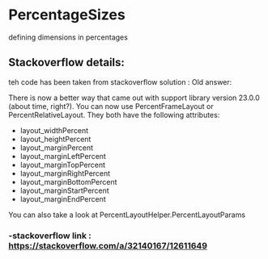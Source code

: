 # PercentageSizes
defining dimensions in percentages

## Stackoverflow details:
 teh code has been taken from  stackoverflow solution :
 Old answer:

There is now a better way that came out with support library version 23.0.0 (about time, right?). You can now use PercentFrameLayout or PercentRelativeLayout. They both have the following attributes:

- layout_widthPercent
- layout_heightPercent
- layout_marginPercent
- layout_marginLeftPercent
- layout_marginTopPercent
- layout_marginRightPercent
- layout_marginBottomPercent
- layout_marginStartPercent
- layout_marginEndPercent

You can also take a look at PercentLayoutHelper.PercentLayoutParams

### -stackoverflow link : https://stackoverflow.com/a/32140167/12611649
